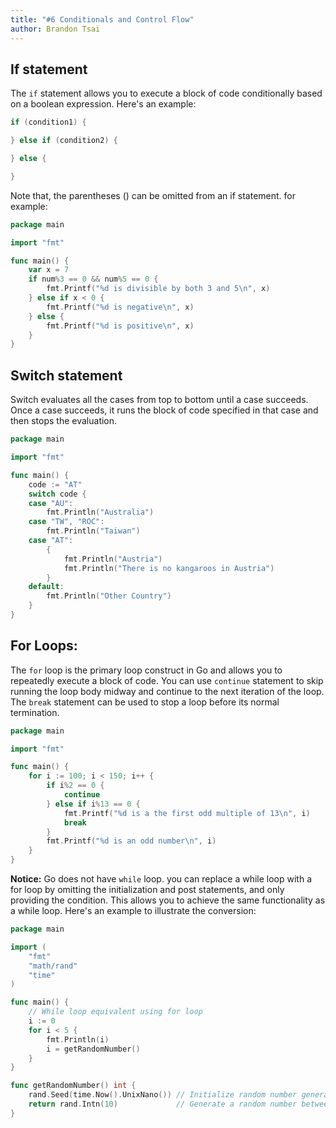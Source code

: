 ```yaml
---
title: "#6 Conditionals and Control Flow"
author: Brandon Tsai
---
```



If statement
------------

The `if` statement allows you to execute a block of code conditionally based on a boolean expression. Here's an example:

```go
if (condition1) {

} else if (condition2) {

} else {

}
```

Note that, the parentheses () can be omitted from an if statement. for example:

```go
package main

import "fmt"

func main() {
	var x = 7
	if num%3 == 0 && num%5 == 0 {
		fmt.Printf("%d is divisible by both 3 and 5\n", x)
	} else if x < 0 {
		fmt.Printf("%d is negative\n", x)
	} else {
		fmt.Printf("%d is positive\n", x)
	}
}

```


Switch statement
----------------

Switch evaluates all the cases from top to bottom until a case succeeds. Once a case succeeds, it runs the block of code specified in that case and then stops the evaluation.

```go
package main

import "fmt"

func main() {
	code := "AT"
	switch code {
	case "AU":
		fmt.Println("Australia")
	case "TW", "ROC":
		fmt.Println("Taiwan")
	case "AT":
		{
			fmt.Println("Austria")
			fmt.Println("There is no kangaroos in Austria")
		}
	default:
		fmt.Println("Other Country")
	}
}

```

For Loops:
--------

The `for` loop is the primary loop construct in Go and allows you to repeatedly execute a block of code.
You can use `continue` statement to skip running the loop body midway and continue to the next iteration of the loop.
The `break` statement can be used to stop a loop before its normal termination.

```go
package main

import "fmt"

func main() {
	for i := 100; i < 150; i++ {
		if i%2 == 0 {
			continue
		} else if i%13 == 0 {
			fmt.Printf("%d is a the first odd multiple of 13\n", i)
			break
		}
		fmt.Printf("%d is an odd number\n", i)
	}
}
```


**Notice:** Go does not have `while` loop. you can replace a while loop with a for loop by omitting the initialization and post statements, and only providing the condition. This allows you to achieve the same functionality as a while loop. Here's an example to illustrate the conversion:

```go
package main

import (
	"fmt"
	"math/rand"
	"time"
)

func main() {
	// While loop equivalent using for loop
	i := 0
	for i < 5 {
		fmt.Println(i)
		i = getRandomNumber()
	}
}

func getRandomNumber() int {
	rand.Seed(time.Now().UnixNano()) // Initialize random number generator with a unique seed
	return rand.Intn(10)             // Generate a random number between 0 and 9
}

```